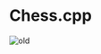 # Chess.cpp
![old](https://github.com/user-attachments/assets/ddb4b5a4-e5f0-4ffc-8238-c92b62c78564)
